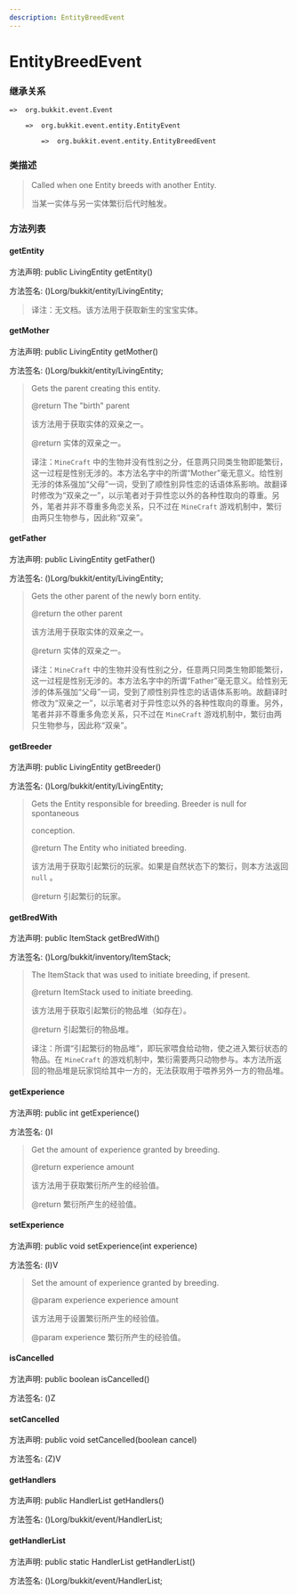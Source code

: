 ```yaml
---
description: EntityBreedEvent
---
```


# EntityBreedEvent

### 继承关系

    =>  org.bukkit.event.Event

        =>  org.bukkit.event.entity.EntityEvent

            =>  org.bukkit.event.entity.EntityBreedEvent

### 类描述

> Called when one Entity breeds with another Entity.
> 
> <p>
> 
> 当某一实体与另一实体繁衍后代时触发。

### 方法列表

#### getEntity

方法声明: public LivingEntity getEntity()

方法签名: ()Lorg/bukkit/entity/LivingEntity;

> 译注：无文档。该方法用于获取新生的宝宝实体。

#### getMother

方法声明: public LivingEntity getMother()

方法签名: ()Lorg/bukkit/entity/LivingEntity;

> Gets the parent creating this entity.
> 
> @return The "birth" parent
> 
> <p>
> 
> 该方法用于获取实体的双亲之一。
> 
> @return 实体的双亲之一。
> 
> <p>
> 
> 译注：`MineCraft` 中的生物并没有性别之分，任意两只同类生物即能繁衍，这一过程是性别无涉的。本方法名字中的所谓“Mother”毫无意义。给性别无涉的体系强加“父母”一词，受到了顺性别异性恋的话语体系影响。故翻译时修改为“双亲之一”，以示笔者对于异性恋以外的各种性取向的尊重。另外，笔者并非不尊重多角恋关系，只不过在 `MineCraft` 游戏机制中，繁衍由两只生物参与，因此称“双亲”。

#### getFather

方法声明: public LivingEntity getFather()

方法签名: ()Lorg/bukkit/entity/LivingEntity;

> Gets the other parent of the newly born entity.
> 
> @return the other parent
> 
> <p>
> 
> 该方法用于获取实体的双亲之一。
> 
> @return 实体的双亲之一。
> 
> <p>
> 
> 译注：`MineCraft` 中的生物并没有性别之分，任意两只同类生物即能繁衍，这一过程是性别无涉的。本方法名字中的所谓“Father”毫无意义。给性别无涉的体系强加“父母”一词，受到了顺性别异性恋的话语体系影响。故翻译时修改为“双亲之一”，以示笔者对于异性恋以外的各种性取向的尊重。另外，笔者并非不尊重多角恋关系，只不过在 `MineCraft` 游戏机制中，繁衍由两只生物参与，因此称“双亲”。

#### getBreeder

方法声明: public LivingEntity getBreeder()

方法签名: ()Lorg/bukkit/entity/LivingEntity;

> Gets the Entity responsible for breeding. Breeder is null for spontaneous
> 
> conception.
> 
> @return The Entity who initiated breeding.
> 
> <p>
> 
> 该方法用于获取引起繁衍的玩家。如果是自然状态下的繁衍，则本方法返回 `null` 。
> 
> @return 引起繁衍的玩家。

#### getBredWith

方法声明: public ItemStack getBredWith()

方法签名: ()Lorg/bukkit/inventory/ItemStack;

> The ItemStack that was used to initiate breeding, if present.
> 
> @return ItemStack used to initiate breeding.
> 
> <p>
> 
> 该方法用于获取引起繁衍的物品堆（如存在）。
> 
> @return 引起繁衍的物品堆。
> 
> <p>
> 
> 译注：所谓“引起繁衍的物品堆”，即玩家喂食给动物，使之进入繁衍状态的物品。在 `MineCraft` 的游戏机制中，繁衍需要两只动物参与。本方法所返回的物品堆是玩家饲给其中一方的，无法获取用于喂养另外一方的物品堆。

#### getExperience

方法声明: public int getExperience()

方法签名: ()I

> Get the amount of experience granted by breeding.
> 
> @return experience amount
> 
> <p>
> 
> 该方法用于获取繁衍所产生的经验值。
> 
> @return 繁衍所产生的经验值。

#### setExperience

方法声明: public void setExperience(int experience)

方法签名: (I)V

> Set the amount of experience granted by breeding.
> 
> @param experience experience amount
> 
> <p>
> 
> 该方法用于设置繁衍所产生的经验值。
> 
> @param experience 繁衍所产生的经验值。

#### isCancelled

方法声明: public boolean isCancelled()

方法签名: ()Z

#### setCancelled

方法声明: public void setCancelled(boolean cancel)

方法签名: (Z)V

#### getHandlers

方法声明: public HandlerList getHandlers()

方法签名: ()Lorg/bukkit/event/HandlerList;

#### getHandlerList

方法声明: public static HandlerList getHandlerList()

方法签名: ()Lorg/bukkit/event/HandlerList;